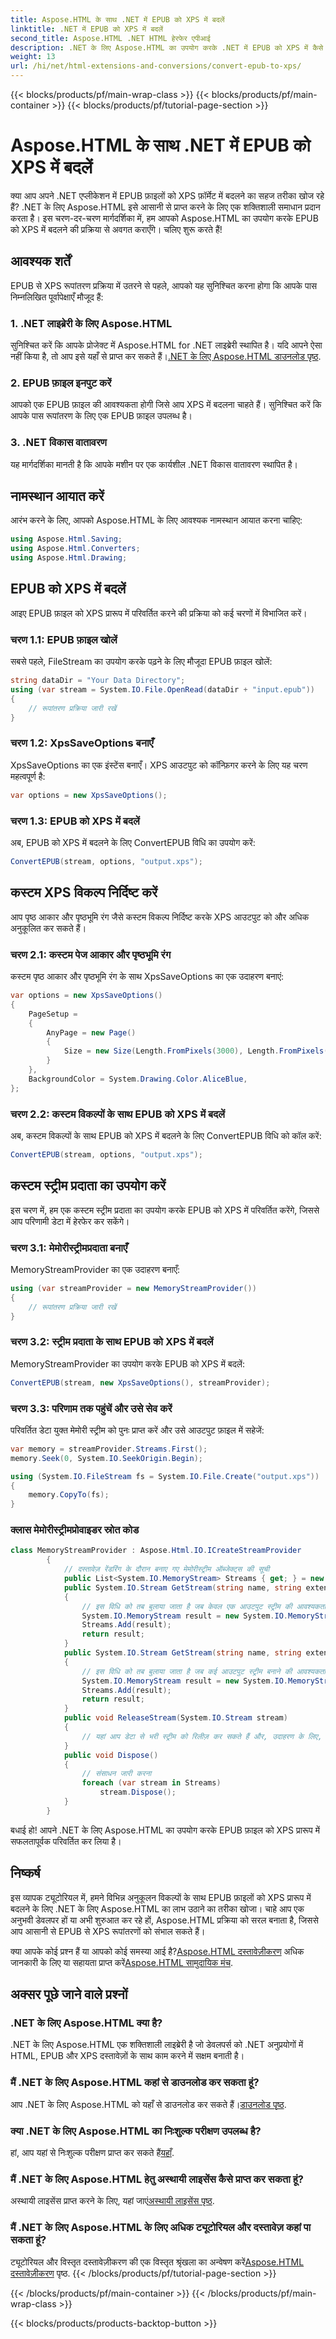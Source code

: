 ```yaml
---
title: Aspose.HTML के साथ .NET में EPUB को XPS में बदलें
linktitle: .NET में EPUB को XPS में बदलें
second_title: Aspose.HTML .NET HTML हेरफेर एपीआई
description: .NET के लिए Aspose.HTML का उपयोग करके .NET में EPUB को XPS में कैसे बदलें, यह जानें। सरल रूपांतरण के लिए हमारे चरण-दर-चरण मार्गदर्शिका का पालन करें।
weight: 13
url: /hi/net/html-extensions-and-conversions/convert-epub-to-xps/
---
```


{{< blocks/products/pf/main-wrap-class >}}
{{< blocks/products/pf/main-container >}}
{{< blocks/products/pf/tutorial-page-section >}}

# Aspose.HTML के साथ .NET में EPUB को XPS में बदलें


क्या आप अपने .NET एप्लीकेशन में EPUB फ़ाइलों को XPS फ़ॉर्मेट में बदलने का सहज तरीका खोज रहे हैं? .NET के लिए Aspose.HTML इसे आसानी से प्राप्त करने के लिए एक शक्तिशाली समाधान प्रदान करता है। इस चरण-दर-चरण मार्गदर्शिका में, हम आपको Aspose.HTML का उपयोग करके EPUB को XPS में बदलने की प्रक्रिया से अवगत कराएँगे। चलिए शुरू करते हैं!

## आवश्यक शर्तें

EPUB से XPS रूपांतरण प्रक्रिया में उतरने से पहले, आपको यह सुनिश्चित करना होगा कि आपके पास निम्नलिखित पूर्वापेक्षाएँ मौजूद हैं:

### 1. .NET लाइब्रेरी के लिए Aspose.HTML

 सुनिश्चित करें कि आपके प्रोजेक्ट में Aspose.HTML for .NET लाइब्रेरी स्थापित है। यदि आपने ऐसा नहीं किया है, तो आप इसे यहाँ से प्राप्त कर सकते हैं।[.NET के लिए Aspose.HTML डाउनलोड पृष्ठ](https://releases.aspose.com/html/net/).

### 2. EPUB फ़ाइल इनपुट करें

आपको एक EPUB फ़ाइल की आवश्यकता होगी जिसे आप XPS में बदलना चाहते हैं। सुनिश्चित करें कि आपके पास रूपांतरण के लिए एक EPUB फ़ाइल उपलब्ध है।

### 3. .NET विकास वातावरण

यह मार्गदर्शिका मानती है कि आपके मशीन पर एक कार्यशील .NET विकास वातावरण स्थापित है।

## नामस्थान आयात करें

आरंभ करने के लिए, आपको Aspose.HTML के लिए आवश्यक नामस्थान आयात करना चाहिए:

```csharp
using Aspose.Html.Saving;
using Aspose.Html.Converters;
using Aspose.Html.Drawing;
```

## EPUB को XPS में बदलें

आइए EPUB फ़ाइल को XPS प्रारूप में परिवर्तित करने की प्रक्रिया को कई चरणों में विभाजित करें।

### चरण 1.1: EPUB फ़ाइल खोलें

सबसे पहले, FileStream का उपयोग करके पढ़ने के लिए मौजूदा EPUB फ़ाइल खोलें:

```csharp
string dataDir = "Your Data Directory";
using (var stream = System.IO.File.OpenRead(dataDir + "input.epub"))
{
    // रूपांतरण प्रक्रिया जारी रखें
}
```

### चरण 1.2: XpsSaveOptions बनाएँ

XpsSaveOptions का एक इंस्टेंस बनाएँ। XPS आउटपुट को कॉन्फ़िगर करने के लिए यह चरण महत्वपूर्ण है:

```csharp
var options = new XpsSaveOptions();
```

### चरण 1.3: EPUB को XPS में बदलें

अब, EPUB को XPS में बदलने के लिए ConvertEPUB विधि का उपयोग करें:

```csharp
ConvertEPUB(stream, options, "output.xps");
```

## कस्टम XPS विकल्प निर्दिष्ट करें

आप पृष्ठ आकार और पृष्ठभूमि रंग जैसे कस्टम विकल्प निर्दिष्ट करके XPS आउटपुट को और अधिक अनुकूलित कर सकते हैं।

### चरण 2.1: कस्टम पेज आकार और पृष्ठभूमि रंग

कस्टम पृष्ठ आकार और पृष्ठभूमि रंग के साथ XpsSaveOptions का एक उदाहरण बनाएं:

```csharp
var options = new XpsSaveOptions()
{
    PageSetup =
    {
        AnyPage = new Page()
        {
            Size = new Size(Length.FromPixels(3000), Length.FromPixels(1000))
        }
    },
    BackgroundColor = System.Drawing.Color.AliceBlue,
};
```

### चरण 2.2: कस्टम विकल्पों के साथ EPUB को XPS में बदलें

अब, कस्टम विकल्पों के साथ EPUB को XPS में बदलने के लिए ConvertEPUB विधि को कॉल करें:

```csharp
ConvertEPUB(stream, options, "output.xps");
```

## कस्टम स्ट्रीम प्रदाता का उपयोग करें

इस चरण में, हम एक कस्टम स्ट्रीम प्रदाता का उपयोग करके EPUB को XPS में परिवर्तित करेंगे, जिससे आप परिणामी डेटा में हेरफेर कर सकेंगे।

### चरण 3.1: मेमोरीस्ट्रीमप्रदाता बनाएँ

MemoryStreamProvider का एक उदाहरण बनाएँ:

```csharp
using (var streamProvider = new MemoryStreamProvider())
{
    // रूपांतरण प्रक्रिया जारी रखें
}
```

### चरण 3.2: स्ट्रीम प्रदाता के साथ EPUB को XPS में बदलें

MemoryStreamProvider का उपयोग करके EPUB को XPS में बदलें:

```csharp
ConvertEPUB(stream, new XpsSaveOptions(), streamProvider);
```

### चरण 3.3: परिणाम तक पहुंचें और उसे सेव करें

परिवर्तित डेटा युक्त मेमोरी स्ट्रीम को पुनः प्राप्त करें और उसे आउटपुट फ़ाइल में सहेजें:

```csharp
var memory = streamProvider.Streams.First();
memory.Seek(0, System.IO.SeekOrigin.Begin);

using (System.IO.FileStream fs = System.IO.File.Create("output.xps"))
{
    memory.CopyTo(fs);
}
```

### क्लास मेमोरीस्ट्रीमप्रोवाइडर स्रोत कोड

```csharp
class MemoryStreamProvider : Aspose.Html.IO.ICreateStreamProvider
        {
            // दस्तावेज़ रेंडरिंग के दौरान बनाए गए मेमोरीस्ट्रीम ऑब्जेक्ट्स की सूची
            public List<System.IO.MemoryStream> Streams { get; } = new List<System.IO.MemoryStream>();
            public System.IO.Stream GetStream(string name, string extension)
            {
                // इस विधि को तब बुलाया जाता है जब केवल एक आउटपुट स्ट्रीम की आवश्यकता होती है, उदाहरण के लिए XPS, PDF या TIFF प्रारूपों के लिए।
                System.IO.MemoryStream result = new System.IO.MemoryStream();
                Streams.Add(result);
                return result;
            }
            public System.IO.Stream GetStream(string name, string extension, int page)
            {
                // इस विधि को तब बुलाया जाता है जब कई आउटपुट स्ट्रीम बनाने की आवश्यकता होती है। उदाहरण के लिए, HTML को इमेज फ़ाइलों (JPG, PNG, आदि) की सूची में रेंडर करने के दौरान।
                System.IO.MemoryStream result = new System.IO.MemoryStream();
                Streams.Add(result);
                return result;
            }
            public void ReleaseStream(System.IO.Stream stream)
            {
                // यहां आप डेटा से भरी स्ट्रीम को रिलीज़ कर सकते हैं और, उदाहरण के लिए, इसे हार्ड-ड्राइव पर फ्लश कर सकते हैं
            }
            public void Dispose()
            {
                // संसाधन जारी करना
                foreach (var stream in Streams)
                    stream.Dispose();
            }
        }
```
बधाई हो! आपने .NET के लिए Aspose.HTML का उपयोग करके EPUB फ़ाइल को XPS प्रारूप में सफलतापूर्वक परिवर्तित कर लिया है।

## निष्कर्ष

इस व्यापक ट्यूटोरियल में, हमने विभिन्न अनुकूलन विकल्पों के साथ EPUB फ़ाइलों को XPS प्रारूप में बदलने के लिए .NET के लिए Aspose.HTML का लाभ उठाने का तरीका खोजा। चाहे आप एक अनुभवी डेवलपर हों या अभी शुरुआत कर रहे हों, Aspose.HTML प्रक्रिया को सरल बनाता है, जिससे आप आसानी से EPUB से XPS रूपांतरणों को संभाल सकते हैं।

 क्या आपके कोई प्रश्न हैं या आपको कोई समस्या आई है?[Aspose.HTML दस्तावेज़ीकरण](https://reference.aspose.com/html/net/) अधिक जानकारी के लिए या सहायता प्राप्त करें[Aspose.HTML सामुदायिक मंच](https://forum.aspose.com/).

## अक्सर पूछे जाने वाले प्रश्नों

### .NET के लिए Aspose.HTML क्या है?
.NET के लिए Aspose.HTML एक शक्तिशाली लाइब्रेरी है जो डेवलपर्स को .NET अनुप्रयोगों में HTML, EPUB और XPS दस्तावेज़ों के साथ काम करने में सक्षम बनाती है।

### मैं .NET के लिए Aspose.HTML कहां से डाउनलोड कर सकता हूं?
 आप .NET के लिए Aspose.HTML को यहाँ से डाउनलोड कर सकते हैं।[डाउनलोड पृष्ठ](https://releases.aspose.com/html/net/).

### क्या .NET के लिए Aspose.HTML का निःशुल्क परीक्षण उपलब्ध है?
 हां, आप यहां से निःशुल्क परीक्षण प्राप्त कर सकते हैं[यहाँ](https://releases.aspose.com/).

### मैं .NET के लिए Aspose.HTML हेतु अस्थायी लाइसेंस कैसे प्राप्त कर सकता हूं?
 अस्थायी लाइसेंस प्राप्त करने के लिए, यहां जाएं[अस्थायी लाइसेंस पृष्ठ](https://purchase.aspose.com/temporary-license/).

### मैं .NET के लिए Aspose.HTML के लिए अधिक ट्यूटोरियल और दस्तावेज़ कहां पा सकता हूं?
 ट्यूटोरियल और विस्तृत दस्तावेज़ीकरण की एक विस्तृत श्रृंखला का अन्वेषण करें[Aspose.HTML दस्तावेज़ीकरण](https://reference.aspose.com/html/net/) पृष्ठ.
{{< /blocks/products/pf/tutorial-page-section >}}

{{< /blocks/products/pf/main-container >}}
{{< /blocks/products/pf/main-wrap-class >}}

{{< blocks/products/products-backtop-button >}}
